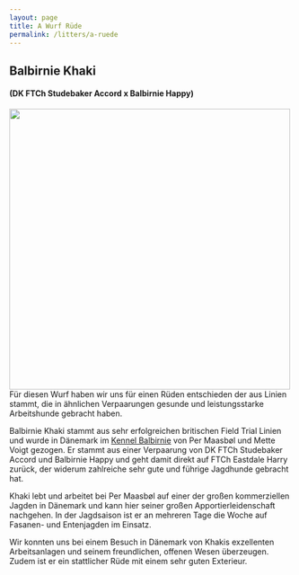 ```yaml
---
layout: page
title: A Wurf Rüde
permalink: /litters/a-ruede
---
```


## Balbirnie Khaki
#### (DK FTCh Studebaker Accord x Balbirnie Happy)

<img src="https://www.balbirnie.dk/images/images_hunde/Khaki_20151220_01.JPG" width="500" style="float:left; margin-right:3%">
Für diesen Wurf haben wir uns für einen Rüden entschieden der aus Linien stammt, die in ähnlichen Verpaarungen gesunde und leistungsstarke Arbeitshunde gebracht haben.

Balbirnie Khaki stammt aus sehr erfolgreichen britischen Field Trial Linien und wurde in Dänemark im <a href="https://www.balbirnie.dk/index.html" target="_blank">Kennel Balbirnie</a> von Per Maasbøl und Mette Voigt gezogen. Er stammt aus einer Verpaarung von DK FTCh Studebaker Accord und Balbirnie Happy und geht damit direkt auf FTCh Eastdale Harry zurück, der widerum zahlreiche sehr gute und führige Jagdhunde gebracht hat. 

Khaki lebt und arbeitet bei Per Maasbøl auf einer der großen kommerziellen Jagden in Dänemark und kann hier seiner großen Apportierleidenschaft nachgehen. In der Jagdsaison ist er an mehreren Tage die Woche auf Fasanen- und Entenjagden im Einsatz.
 
Wir konnten uns bei einem Besuch in Dänemark von Khakis exzellenten Arbeitsanlagen und seinem freundlichen, offenen Wesen überzeugen. Zudem ist er ein stattlicher Rüde mit einem sehr guten Exterieur.
